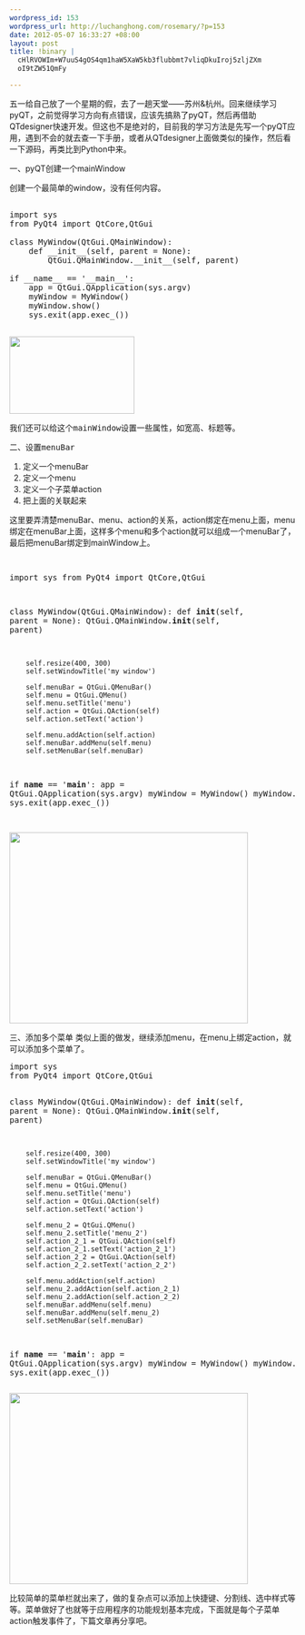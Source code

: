```yaml
--- 
wordpress_id: 153
wordpress_url: http://luchanghong.com/rosemary/?p=153
date: 2012-05-07 16:33:27 +08:00
layout: post
title: !binary |
  cHlRVOWIm+W7uuS4gOS4qm1haW5XaW5kb3flubbmt7vliqDkuIroj5zljZXm
  oI9tZW51QmFy

---
```

五一给自己放了一个星期的假，去了一趟天堂——苏州&amp;杭州。回来继续学习pyQT，之前觉得学习方向有点错误，应该先搞熟了pyQT，然后再借助QTdesigner快速开发。但这也不是绝对的，目前我的学习方法是先写一个pyQT应用，遇到不会的就去查一下手册，或者从QTdesigner上面做类似的操作，然后看一下源码，再类比到Python中来。

一、pyQT创建一个mainWindow

创建一个最简单的window，没有任何内容。
<pre class="prettyprint">

import sys
from PyQt4 import QtCore,QtGui

class MyWindow(QtGui.QMainWindow):
    def __init__(self, parent = None):
        QtGui.QMainWindow.__init__(self, parent)

if __name__ == '__main__':
    app = QtGui.QApplication(sys.argv)
    myWindow = MyWindow()
    myWindow.show()
    sys.exit(app.exec_())

</pre>
<pre><a href="http://luchanghong.com/rosemary/wp-content/uploads/2012/05/mainwindow1.jpg"><img class="alignnone size-full wp-image-154" title="mainwindow1" src="http://luchanghong.com/rosemary/wp-content/uploads/2012/05/mainwindow1.jpg" alt="" width="220" height="136" /></a></pre>
<pre>我们还可以给这个mainWindow设置一些属性，如宽高、标题等。</pre>
<pre>二、设置menuBar</pre>
<ol>
	<li>定义一个menuBar</li>
	<li>定义一个menu</li>
	<li>定义一个子菜单action</li>
	<li>把上面的关联起来</li>
</ol>
这里要弄清楚menuBar、menu、action的关系，action绑定在menu上面，menu绑定在menuBar上面，这样多个menu和多个action就可以组成一个menuBar了，最后把menuBar绑定到mainWindow上。
<pre class="prettyprint">

import sys
from PyQt4 import QtCore,QtGui

class MyWindow(QtGui.QMainWindow):
    def __init__(self, parent = None):
        QtGui.QMainWindow.__init__(self, parent)

        self.resize(400, 300)
        self.setWindowTitle('my window')

        self.menuBar = QtGui.QMenuBar()
        self.menu = QtGui.QMenu()
        self.menu.setTitle('menu')
        self.action = QtGui.QAction(self)
        self.action.setText('action')

        self.menu.addAction(self.action)
        self.menuBar.addMenu(self.menu)
        self.setMenuBar(self.menuBar)

if __name__ == '__main__':
    app = QtGui.QApplication(sys.argv)
    myWindow = MyWindow()
    myWindow.show()
    sys.exit(app.exec_())

</pre>
<pre><a href="http://luchanghong.com/rosemary/wp-content/uploads/2012/05/mainwindow2.jpg"><img class="alignnone size-full wp-image-156" title="mainwindow2" src="http://luchanghong.com/rosemary/wp-content/uploads/2012/05/mainwindow2.jpg" alt="" width="420" height="336" /></a></pre>
三、添加多个菜单
类似上面的做发，继续添加menu，在menu上绑定action，就可以添加多个菜单了。
<pre class="prettyprint">
import sys
from PyQt4 import QtCore,QtGui

class MyWindow(QtGui.QMainWindow):
    def __init__(self, parent = None):
        QtGui.QMainWindow.__init__(self, parent)

        self.resize(400, 300)
        self.setWindowTitle('my window')

        self.menuBar = QtGui.QMenuBar()
        self.menu = QtGui.QMenu()
        self.menu.setTitle('menu')
        self.action = QtGui.QAction(self)
        self.action.setText('action')

        self.menu_2 = QtGui.QMenu()
        self.menu_2.setTitle('menu_2')
        self.action_2_1 = QtGui.QAction(self)
        self.action_2_1.setText('action_2_1')
        self.action_2_2 = QtGui.QAction(self)
        self.action_2_2.setText('action_2_2')

        self.menu.addAction(self.action)
        self.menu_2.addAction(self.action_2_1)
        self.menu_2.addAction(self.action_2_2)
        self.menuBar.addMenu(self.menu)
        self.menuBar.addMenu(self.menu_2)
        self.setMenuBar(self.menuBar)

if __name__ == '__main__':
    app = QtGui.QApplication(sys.argv)
    myWindow = MyWindow()
    myWindow.show()
    sys.exit(app.exec_())
</pre>
<pre><a href="http://luchanghong.com/rosemary/wp-content/uploads/2012/05/mainwindow3.jpg"><img class="alignnone size-full wp-image-155" title="mainwindow3" src="http://luchanghong.com/rosemary/wp-content/uploads/2012/05/mainwindow3.jpg" alt="" width="420" height="336" /></a></pre>
比较简单的菜单栏就出来了，做的复杂点可以添加上快捷键、分割线、选中样式等等。菜单做好了也就等于应用程序的功能规划基本完成，下面就是每个子菜单action触发事件了，下篇文章再分享吧。
